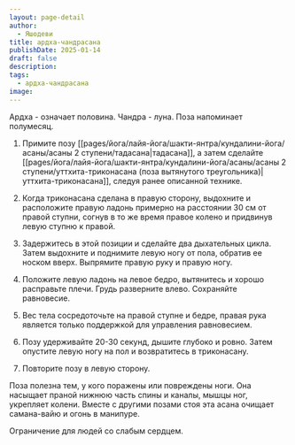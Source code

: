 ```yaml
---
layout: page-detail
author:
  - Яшодеви
title: ардха-чандрасана
publishDate: 2025-01-14
draft: false
description: 
tags:
  - ардха-чандрасана
image:
---
```

Ардха - означает половина. Чандра - луна. Поза напоминает полумесяц. 

1. Примите позу [[pages/йога/лайя-йога/шакти-янтра/кундалини-йога/асаны/асаны 2 ступени/тадасана|тадасана]], а затем сделайте [[pages/йога/лайя-йога/шакти-янтра/кундалини-йога/асаны/асаны 2 ступени/уттхита-триконасана (поза вытянутого треугольника)|уттхита-триконасана]], следуя ранее описанной технике. 

2. Когда триконасана сделана в правую сторону, выдохните и расположите правую ладонь примерно на расстоянии 30 см от правой ступни, согнув в то же время правое колено и придвинув левую ступню к правой. 

3. Задержитесь в этой позиции и сделайте два дыхательных цикла. Затем выдохните и поднимите левую ногу от пола, обратив ее носком вверх. Выпрямите правую руку и правую ногу. 

4. Положите левую ладонь на левое бедро, вытянитесь и хорошо расправьте плечи. Грудь разверните влево. Сохраняйте равновесие. 

5. Вес тела сосредоточьте на правой ступне и бедре, правая рука является только поддержкой для управления равновесием. 

6. Позу удерживайте 20-30 секунд, дышите глубоко и ровно. Затем опустите левую ногу на пол и возвратитесь в триконасану. 

7. Повторите позу в левую сторону. 

Поза полезна тем, у кого поражены или повреждены ноги. Она насыщает праной нижнюю часть спины и каналы, мышцы ног, укрепляет колени. Вместе с другими позами стоя эта асана очищает самана-вайю и огонь в манипуре. 

Ограничение для людей со слабым сердцем.